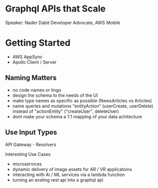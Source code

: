 # Graphql APIs that Scale

Speaker: Nader Dabit
Developer Advocate, AWS Mobile

# Getting Started

- AWS AppSync
- Apollo Client / Server

## Naming Matters

- no code names or lingo
- design the schema to the needs of the UI
- make type names as specific as possible (NewsArticles vs Articles)
- name queries and mutations "entityAction" (userCreate, userDelete) instead of "actionEntity" ("createUser", deleteUser)
- dont make your schema a 1:1 mapping of your data achitecture

## Use Input Types

API Gateway - Resolvers

Interesting Use Cases

- microservices
- dynamic delivery of image assets for AR / VR applicatoins
- interacting with AI / ML services via a lambda function
- turning an exsting rest api into a graphql api

